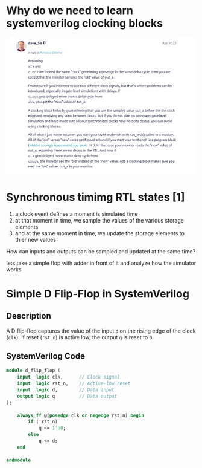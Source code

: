 # Why do we need to learn systemverilog clocking blocks  #
![clocking blocks neccessity](/figures/dave_rich_refer_clocking_blocks_necessity.png "clocking blocks neccessity")

# Synchronous timimg RTL states [1] #
1. a clock event defines a moment is simulated time
2. at that moment in time, we sample the values of the various storage elements
3. and at the same moment in time, we update the storage elements to thier new values

How can inputs and outputs can be sampled and updated at the same time?

lets take a simple flop with adder in front of it and analyze how the simulator works

# Simple D Flip-Flop in SystemVerilog

## Description
A D flip-flop captures the value of the input `d` on the rising edge of the clock (`clk`). If reset (`rst_n`) is active low, the output `q` is reset to `0`.

## SystemVerilog Code
```systemverilog
module d_flip_flop (
    input  logic clk,      // Clock signal
    input  logic rst_n,    // Active-low reset
    input  logic d,        // Data input
    output logic q         // Data output
);

    always_ff @(posedge clk or negedge rst_n) begin
        if (!rst_n)
            q <= 1'b0;
        else
            q <= d;
    end

endmodule


